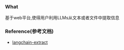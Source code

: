 ### What
基于web平台,使得用户利用LLMs从文本或者文件中提取信息






### Reference(参考文档)
* [langchain-extract](https://github.com/langchain-ai/langchain-extract)




